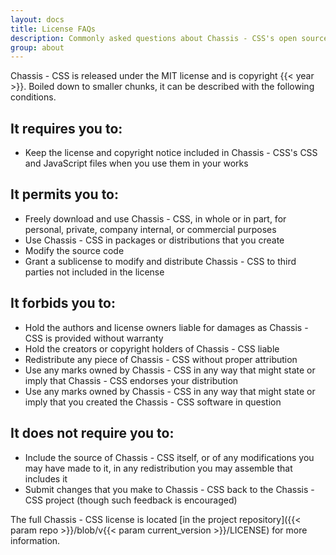 ```yaml
---
layout: docs
title: License FAQs
description: Commonly asked questions about Chassis - CSS's open source license.
group: about
---
```


Chassis - CSS is released under the MIT license and is copyright {{< year >}}. Boiled down to smaller chunks, it can be described with the following conditions.

## It requires you to:

- Keep the license and copyright notice included in Chassis - CSS's CSS and JavaScript files when you use them in your works

## It permits you to:

- Freely download and use Chassis - CSS, in whole or in part, for personal, private, company internal, or commercial purposes
- Use Chassis - CSS in packages or distributions that you create
- Modify the source code
- Grant a sublicense to modify and distribute Chassis - CSS to third parties not included in the license

## It forbids you to:

- Hold the authors and license owners liable for damages as Chassis - CSS is provided without warranty
- Hold the creators or copyright holders of Chassis - CSS liable
- Redistribute any piece of Chassis - CSS without proper attribution
- Use any marks owned by Chassis - CSS in any way that might state or imply that Chassis - CSS endorses your distribution
- Use any marks owned by Chassis - CSS in any way that might state or imply that you created the Chassis - CSS software in question

## It does not require you to:

- Include the source of Chassis - CSS itself, or of any modifications you may have made to it, in any redistribution you may assemble that includes it
- Submit changes that you make to Chassis - CSS back to the Chassis - CSS project (though such feedback is encouraged)

The full Chassis - CSS license is located [in the project repository]({{< param repo >}}/blob/v{{< param current_version >}}/LICENSE) for more information.
